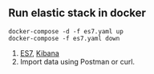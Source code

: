 ## Run elastic stack in docker
```shell script
docker-compose -d -f es7.yaml up
docker-compose -f es7.yaml down
```
1. [ES7](http://localhost:9200),  [Kibana](localhost:5601)
2. Import data using Postman or curl.

